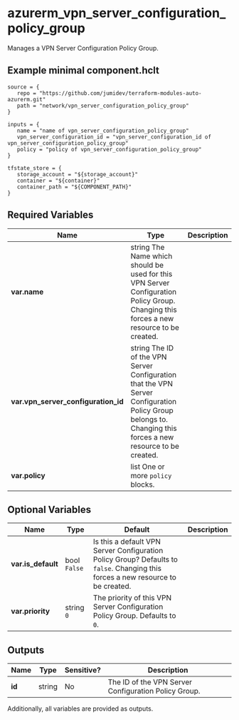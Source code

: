 # azurerm_vpn_server_configuration_policy_group

Manages a VPN Server Configuration Policy Group.

## Example minimal component.hclt

```hcl
source = {
   repo = "https://github.com/jumidev/terraform-modules-auto-azurerm.git" 
   path = "network/vpn_server_configuration_policy_group" 
}

inputs = {
   name = "name of vpn_server_configuration_policy_group" 
   vpn_server_configuration_id = "vpn_server_configuration_id of vpn_server_configuration_policy_group" 
   policy = "policy of vpn_server_configuration_policy_group" 
}

tfstate_store = {
   storage_account = "${storage_account}" 
   container = "${container}" 
   container_path = "${COMPONENT_PATH}" 
}

```

## Required Variables

| Name | Type |  Description |
| ---- | --------- |  ----------- |
| **var.name** | string  The Name which should be used for this VPN Server Configuration Policy Group. Changing this forces a new resource to be created. | 
| **var.vpn_server_configuration_id** | string  The ID of the VPN Server Configuration that the VPN Server Configuration Policy Group belongs to. Changing this forces a new resource to be created. | 
| **var.policy** | list  One or more `policy` blocks. | 

## Optional Variables

| Name | Type |  Default  |  Description |
| ---- | --------- |  ----------- | ----------- |
| **var.is_default** | bool  `False`  |  Is this a default VPN Server Configuration Policy Group? Defaults to `false`. Changing this forces a new resource to be created. | 
| **var.priority** | string  `0`  |  The priority of this VPN Server Configuration Policy Group. Defaults to `0`. | 



## Outputs

| Name | Type | Sensitive? | Description |
| ---- | ---- | --------- | --------- |
| **id** | string | No  | The ID of the VPN Server Configuration Policy Group. | 

Additionally, all variables are provided as outputs.
